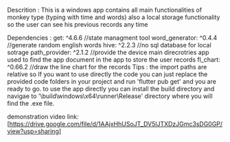 Descrition : This is a windows app contains all main functionalities of monkey type (typing with time and words) also a local storage functionality so the user can see his previous records any time

Dependencies : 
  get: ^4.6.6 //state managment tool
  word_generator: ^0.4.4 //generate random english words
  hive: ^2.2.3 //no sql database for local sotrage
  path_provider: ^2.1.2 //provide the device main direcrotries app used to find the app document in the app to store the user records
  fl_chart: ^0.66.2 //draw the line chart for the records
Tips : 
  the import paths are relative so If you want to use directly the code you can just replace the provided code folders in your project and run 'flutter pub get' and you are ready to go.
  to use the app directly you can install the build directory and navigae to '\build\windows\x64\runner\Release' directory where you will find the .exe file.

demonstration video link: [https://drive.google.com/file/d/1AAjxHhUSoJT_DV5lJTXDzJGmc3sDG0GP/view?usp=sharing]
